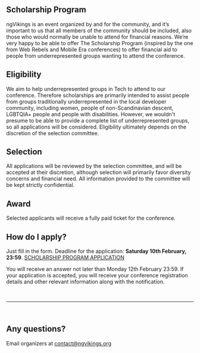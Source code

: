 ## Scholarship Program


ngVikings is an event organized by and for the community, and it’s important to us that all members of the community should be included, also those who would normally be unable to attend for financial reasons. We’re very happy to be able to offer The Scholarship Program (inspired by the one from Web Rebels and Mobile Era conferences) to offer financial aid to people from underrepresented groups wanting to attend the conference.

## Eligibility
We aim to help underrepresented groups in Tech to attend to our conference. Therefore scholarships are primarily intended to assist people from groups traditionally underrepresented in the local developer community, including women, people of non-Scandinavian descent, LGBTQIA+ people and people with disabilities. However, we wouldn't presume to be able to provide a complete list of underrepresented groups, so all applications will be considered. Eligibility ultimately depends on the discretion of the selection committee.

## Selection
All applications will be reviewed by the selection committee, and will be accepted at their discretion, although selection will primarily favor diversity concerns and financial need. All information provided to the committee will be kept strictly confidential.

## Award
Selected applicants will receive a fully paid ticket for the conference.

## How do I apply?
Just fill in the form. Deadline for the application: **Saturday 10th February, 23:59**.
[SCHOLARSHIP PROGRAM APPLICATION](https://goo.gl/forms/9zeSXPABGCYVgrcw2)

You will receive an answer not later than Monday 12th February 23:59. If your application is accepted, you will receive your conference registration details and other relevant information along with the notification.

&nbsp;
* * *
&nbsp;

## Any questions?
Email organizers at [contact@ngvikings.org](mailto:contact@ngvikings.org)